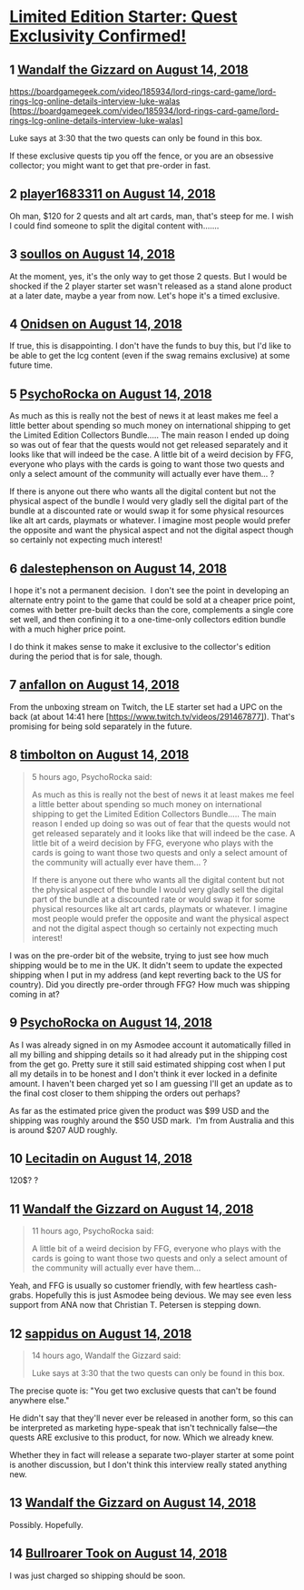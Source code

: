 # [Limited Edition Starter: Quest Exclusivity Confirmed!](https://community.fantasyflightgames.com/topic/280971-limited-edition-starter-quest-exclusivity-confirmed/)

## 1 [Wandalf the Gizzard on August 14, 2018](https://community.fantasyflightgames.com/topic/280971-limited-edition-starter-quest-exclusivity-confirmed/?do=findComment&comment=3439923)

https://boardgamegeek.com/video/185934/lord-rings-card-game/lord-rings-lcg-online-details-interview-luke-walas [https://boardgamegeek.com/video/185934/lord-rings-card-game/lord-rings-lcg-online-details-interview-luke-walas]

Luke says at 3:30 that the two quests can only be found in this box.

If these exclusive quests tip you off the fence, or you are an obsessive collector; you might want to get that pre-order in fast.

## 2 [player1683311 on August 14, 2018](https://community.fantasyflightgames.com/topic/280971-limited-edition-starter-quest-exclusivity-confirmed/?do=findComment&comment=3439951)

Oh man, $120 for 2 quests and alt art cards, man, that's steep for me. I wish I could find someone to split the digital content with.......

## 3 [soullos on August 14, 2018](https://community.fantasyflightgames.com/topic/280971-limited-edition-starter-quest-exclusivity-confirmed/?do=findComment&comment=3440004)

At the moment, yes, it's the only way to get those 2 quests. But I would be shocked if the 2 player starter set wasn't released as a stand alone product at a later date, maybe a year from now. Let's hope it's a timed exclusive.

## 4 [Onidsen on August 14, 2018](https://community.fantasyflightgames.com/topic/280971-limited-edition-starter-quest-exclusivity-confirmed/?do=findComment&comment=3440008)

If true, this is disappointing. I don't have the funds to buy this, but I'd like to be able to get the lcg content (even if the swag remains exclusive) at some future time.

## 5 [PsychoRocka on August 14, 2018](https://community.fantasyflightgames.com/topic/280971-limited-edition-starter-quest-exclusivity-confirmed/?do=findComment&comment=3440023)

As much as this is really not the best of news it at least makes me feel a little better about spending so much money on international shipping to get the Limited Edition Collectors Bundle..... The main reason I ended up doing so was out of fear that the quests would not get released separately and it looks like that will indeed be the case. A little bit of a weird decision by FFG, everyone who plays with the cards is going to want those two quests and only a select amount of the community will actually ever have them... ?

If there is anyone out there who wants all the digital content but not the physical aspect of the bundle I would very gladly sell the digital part of the bundle at a discounted rate or would swap it for some physical resources like alt art cards, playmats or whatever. I imagine most people would prefer the opposite and want the physical aspect and not the digital aspect though so certainly not expecting much interest! 

## 6 [dalestephenson on August 14, 2018](https://community.fantasyflightgames.com/topic/280971-limited-edition-starter-quest-exclusivity-confirmed/?do=findComment&comment=3440060)

I hope it's not a permanent decision.  I don't see the point in developing an alternate entry point to the game that could be sold at a cheaper price point, comes with better pre-built decks than the core, complements a single core set well, and then confining it to a one-time-only collectors edition bundle with a much higher price point.

I do think it makes sense to make it exclusive to the collector's edition during the period that is for sale, though.

## 7 [anfallon on August 14, 2018](https://community.fantasyflightgames.com/topic/280971-limited-edition-starter-quest-exclusivity-confirmed/?do=findComment&comment=3440092)

From the unboxing stream on Twitch, the LE starter set had a UPC on the back (at about 14:41 here [https://www.twitch.tv/videos/291467877]). That's promising for being sold separately in the future. 

## 8 [timbolton on August 14, 2018](https://community.fantasyflightgames.com/topic/280971-limited-edition-starter-quest-exclusivity-confirmed/?do=findComment&comment=3440179)

> 5 hours ago, PsychoRocka said:
> 
> As much as this is really not the best of news it at least makes me feel a little better about spending so much money on international shipping to get the Limited Edition Collectors Bundle..... The main reason I ended up doing so was out of fear that the quests would not get released separately and it looks like that will indeed be the case. A little bit of a weird decision by FFG, everyone who plays with the cards is going to want those two quests and only a select amount of the community will actually ever have them... ?
> 
> If there is anyone out there who wants all the digital content but not the physical aspect of the bundle I would very gladly sell the digital part of the bundle at a discounted rate or would swap it for some physical resources like alt art cards, playmats or whatever. I imagine most people would prefer the opposite and want the physical aspect and not the digital aspect though so certainly not expecting much interest! 

I was on the pre-order bit of the website, trying to just see how much shipping would be to me in the UK. It didn't seem to update the expected shipping when I put in my address (and kept reverting back to the US for country). Did you directly pre-order through FFG? How much was shipping coming in at?

## 9 [PsychoRocka on August 14, 2018](https://community.fantasyflightgames.com/topic/280971-limited-edition-starter-quest-exclusivity-confirmed/?do=findComment&comment=3440221)

As I was already signed in on my Asmodee account it automatically filled in all my billing and shipping details so it had already put in the shipping cost from the get go.
Pretty sure it still said estimated shipping cost when I put all my details in to be honest and I don't think it ever locked in a definite amount. I haven't been charged yet so I am guessing I'll get an update as to the final cost closer to them shipping the orders out perhaps?

As far as the estimated price given the product was $99 USD and the shipping was roughly around the $50 USD mark.  I'm from Australia and this is around $207 AUD roughly.

## 10 [Lecitadin on August 14, 2018](https://community.fantasyflightgames.com/topic/280971-limited-edition-starter-quest-exclusivity-confirmed/?do=findComment&comment=3440346)

120$? ?

## 11 [Wandalf the Gizzard on August 14, 2018](https://community.fantasyflightgames.com/topic/280971-limited-edition-starter-quest-exclusivity-confirmed/?do=findComment&comment=3440371)

> 11 hours ago, PsychoRocka said:
> 
> A little bit of a weird decision by FFG, everyone﻿﻿﻿﻿﻿﻿ who plays with the cards is going to want those two quests and only a select amount of the community w﻿ill a﻿ctually ever have t﻿hem﻿﻿..﻿﻿﻿﻿.﻿

Yeah, and FFG is usually so customer friendly, with few heartless cash-grabs. Hopefully this is just Asmodee being devious. We may see even less support from ANA now that Christian T. Petersen is stepping down.

## 12 [sappidus on August 14, 2018](https://community.fantasyflightgames.com/topic/280971-limited-edition-starter-quest-exclusivity-confirmed/?do=findComment&comment=3440391)

> 14 hours ago, Wandalf the Gizzard said:
> 
> Luke﻿ says at 3:30 that the two quests can only be found in this box.﻿

The precise quote is: "You get two exclusive quests that can't be found anywhere else."

He didn't say that they'll never ever be released in another form, so this can be interpreted as marketing hype-speak that isn't technically false—the quests ARE exclusive to this product, for now. Which we already knew.

Whether they in fact will release a separate two-player starter at some point is another discussion, but I don't think this interview really stated anything new.

## 13 [Wandalf the Gizzard on August 14, 2018](https://community.fantasyflightgames.com/topic/280971-limited-edition-starter-quest-exclusivity-confirmed/?do=findComment&comment=3440540)

Possibly. Hopefully.

## 14 [Bullroarer Took on August 14, 2018](https://community.fantasyflightgames.com/topic/280971-limited-edition-starter-quest-exclusivity-confirmed/?do=findComment&comment=3440558)

I was just charged so shipping should be soon.

